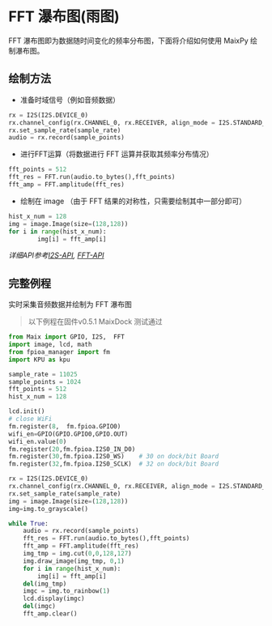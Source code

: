 FFT 瀑布图(雨图)
========

FFT 瀑布图即为数据随时间变化的频率分布图，下面将介绍如何使用 MaixPy 绘制瀑布图。

## 绘制方法

* 准备时域信号（例如音频数据）

```python
rx = I2S(I2S.DEVICE_0)
rx.channel_config(rx.CHANNEL_0, rx.RECEIVER, align_mode = I2S.STANDARD_MODE)
rx.set_sample_rate(sample_rate)
audio = rx.record(sample_points)
```

* 进行FFT运算（将数据进行 FFT 运算并获取其频率分布情况）

```python
fft_points = 512
fft_res = FFT.run(audio.to_bytes(),fft_points)
fft_amp = FFT.amplitude(fft_res)
```

* 绘制在 image （由于 FFT 结果的对称性，只需要绘制其中一部分即可）

```python
hist_x_num = 128
img = image.Image(size=(128,128))
for i in range(hist_x_num):
        img[i] = fft_amp[i]
```

*详细API参考[I2S-API](../../api_reference/Maix/i2s.md), [FFT-API](../../api_reference/Maix/fft.md)*

## 完整例程

实时采集音频数据并绘制为 FFT 瀑布图

> 以下例程在固件v0.5.1 MaixDock 测试通过

```python
from Maix import GPIO, I2S,  FFT
import image, lcd, math
from fpioa_manager import fm
import KPU as kpu

sample_rate = 11025
sample_points = 1024
fft_points = 512
hist_x_num = 128

lcd.init()
# close WiFi
fm.register(8,  fm.fpioa.GPIO0)
wifi_en=GPIO(GPIO.GPIO0,GPIO.OUT)
wifi_en.value(0)
fm.register(20,fm.fpioa.I2S0_IN_D0)
fm.register(30,fm.fpioa.I2S0_WS)    # 30 on dock/bit Board
fm.register(32,fm.fpioa.I2S0_SCLK)  # 32 on dock/bit Board

rx = I2S(I2S.DEVICE_0)
rx.channel_config(rx.CHANNEL_0, rx.RECEIVER, align_mode = I2S.STANDARD_MODE)
rx.set_sample_rate(sample_rate)
img = image.Image(size=(128,128))
img=img.to_grayscale()

while True:
    audio = rx.record(sample_points)
    fft_res = FFT.run(audio.to_bytes(),fft_points)
    fft_amp = FFT.amplitude(fft_res)
    img_tmp = img.cut(0,0,128,127)
    img.draw_image(img_tmp, 0,1)
    for i in range(hist_x_num):
        img[i] = fft_amp[i]
    del(img_tmp)
    imgc = img.to_rainbow(1)
    lcd.display(imgc)
    del(imgc)
    fft_amp.clear()
```

